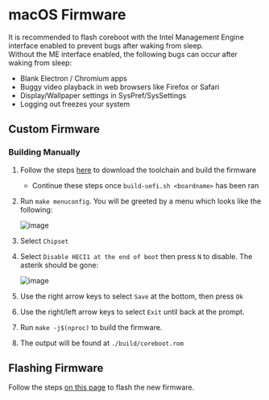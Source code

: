 # macOS Firmware

It is recommended to flash coreboot with the Intel Management Engine interface enabled to prevent bugs after waking from sleep.  
Without the ME interface enabled, the following bugs can occur after waking from sleep:

- Blank Electron / Chromium apps
- Buggy video playback in web browsers like Firefox or Safari
- Display/Wallpaper settings in SysPref/SysSettings
- Logging out freezes your system

## Custom Firmware

### Building Manually

1. Follow the steps [here](https://docs.mrchromebox.tech/docs/support/compiling.html) to download the toolchain and build the firmware
   - Continue these steps once `build-uefi.sh <boardname>` has been ran
2. Run `make menuconfig`. You will be greeted by a menu which looks like the following:

   ![image](/macos/menuconfig.png)

3. Select `Chipset`
4. Select `Disable HECI1 at the end of boot` then press `N` to disable. The asterik should be gone:

   ![image](/macos/heci1.png)

5. Use the right arrow keys to select `Save` at the bottom, then press `Ok`
6. Use the right/left arrow keys to select `Exit` until back at the prompt.
7. Run `make -j$(nproc)` to build the firmware.
8. The output will be found at `./build/coreboot.rom`

## Flashing Firmware

Follow the steps [on this page](https://docs.mrchromebox.tech/docs/firmware/manual-flashing.html) to flash the new firmware.

